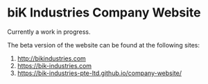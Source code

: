 # biK Industries Company Website
Currently a work in progress.

The beta version of the website can be found at the following sites:
1) http://bikindustries.com
2) https://bik-industries.com
3) https://bik-industries-pte-ltd.github.io/company-website/

